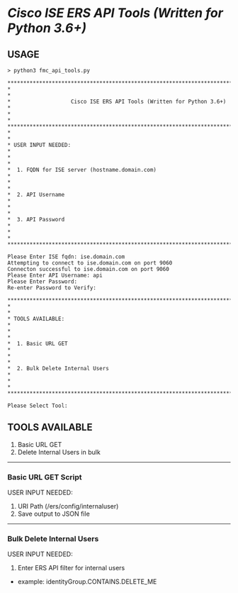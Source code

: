 # ***Cisco ISE ERS API Tools (Written for Python 3.6+)***

## **USAGE**

```
> python3 fmc_api_tools.py

***********************************************************************************************
*                                                                                             *
*                   Cisco ISE ERS API Tools (Written for Python 3.6+)                         *
*                                                                                             *
***********************************************************************************************
*                                                                                             *
* USER INPUT NEEDED:                                                                          *
*                                                                                             *
*  1. FQDN for ISE server (hostname.domain.com)                                               *
*                                                                                             *
*  2. API Username                                                                            *
*                                                                                             *
*  3. API Password                                                                            *
*                                                                                             *
***********************************************************************************************

Please Enter ISE fqdn: ise.domain.com
Attempting to connect to ise.domain.com on port 9060
Connecton successful to ise.domain.com on port 9060
Please Enter API Username: api
Please Enter Password:
Re-enter Password to Verify:

***********************************************************************************************
*                                                                                             *
* TOOLS AVAILABLE:                                                                            *
*                                                                                             *
*  1. Basic URL GET                                                                           *
*                                                                                             *
*  2. Bulk Delete Internal Users                                                              *
*                                                                                             *
***********************************************************************************************

Please Select Tool:
```

## **TOOLS AVAILABLE**
1. Basic URL GET
2. Delete Internal Users in bulk


_____________________________________________________________________________________________
### **Basic URL GET Script**

USER INPUT NEEDED:
1. URI Path (/ers/config/internaluser)
2. Save output to JSON file


_____________________________________________________________________________________________
### **Bulk Delete Internal Users**

USER INPUT NEEDED:
1. Enter ERS API filter for internal users
  * example: identityGroup.CONTAINS.DELETE_ME

